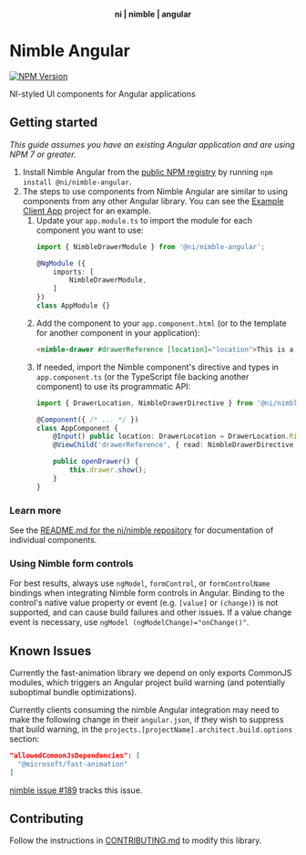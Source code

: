 <div align="center">
    <p><b>ni | nimble | angular</b></p>
</div>

# Nimble Angular

[![NPM Version](https://img.shields.io/npm/v/@ni/nimble-angular.svg)](https://www.npmjs.com/package/@ni/nimble-angular)

NI-styled UI components for Angular applications

## Getting started

*This guide assumes you have an existing Angular application and are using NPM 7 or greater.*

1. Install Nimble Angular from the [public NPM registry](https://www.npmjs.com/package/@ni/nimble-angular) by running `npm install @ni/nimble-angular`.
2. The steps to use components from Nimble Angular are similar to using components from any other Angular library. You can see the [Example Client App](/angular-workspace/projects/example-client-app) project for an example.
   1. Update your `app.module.ts` to import the module for each component you want to use:
        ```ts
        import { NimbleDrawerModule } from '@ni/nimble-angular';

        @NgModule ({
            imports: [
                NimbleDrawerModule,
            ]
        })
        class AppModule {}
        ```
   2. Add the component to your `app.component.html` (or to the template for another component in your application):
        ```html
        <nimble-drawer #drawerReference [location]="location">This is a drawer</nimble-drawer>
        ```
   3. If needed, import the Nimble component's directive and types in `app.component.ts` (or the TypeScript file backing another component) to use its programmatic API: 
        ```ts
        import { DrawerLocation, NimbleDrawerDirective } from '@ni/nimble-angular';

        @Component({ /* ... */ })
        class AppComponent {
            @Input() public location: DrawerLocation = DrawerLocation.Right;
            @ViewChild('drawerReference', { read: NimbleDrawerDirective }) public drawer: NimbleDrawerDirective;

            public openDrawer() {
                this.drawer.show();
            }
        }
        ```

### Learn more

See the [README.md for the ni/nimble repository](/README.md) for documentation of individual components.

### Using Nimble form controls

For best results, always use `ngModel`, `formControl`, or `formControlName` bindings when integrating Nimble form controls in Angular. Binding to the control's native value property or event (e.g. `[value]` or `(change)`) is not supported, and can cause build failures and other issues. If a value change event is necessary, use `ngModel (ngModelChange)="onChange()"`.

## Known Issues

Currently the fast-animation library we depend on only exports CommonJS modules, which triggers an Angular project build warning (and potentially suboptimal bundle optimizations).

Currently clients consuming the nimble Angular integration may need to make the following change in their `angular.json`, if they wish to suppress that build warning, in the `projects.[projectName].architect.build.options` section:
```json
"allowedCommonJsDependencies": [
  "@microsoft/fast-animation"
]
```

[nimble issue #189](https://github.com/ni/nimble/issues/189) tracks this issue.

## Contributing

Follow the instructions in [CONTRIBUTING.md](/angular-workspace/projects/ni/nimble-angular/CONTRIBUTING.md) to modify this library.
